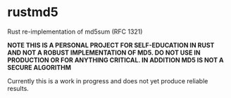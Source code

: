 # rustmd5
Rust re-implementation of md5sum  (RFC 1321)

**NOTE THIS IS A PERSONAL PROJECT FOR SELF-EDUCATION IN RUST AND NOT A ROBUST IMPLEMENTATION OF MD5. DO NOT USE IN PRODUCTION OR FOR ANYTHING CRITICAL.  IN ADDITION MD5 IS NOT A SECURE ALGORITHM**

Currently this is a work in progress and does not yet produce reliable results. 
